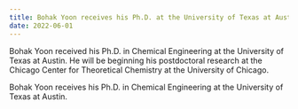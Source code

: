 ```yaml
---
title: Bohak Yoon receives his Ph.D. at the University of Texas at Austin
date: 2022-06-01
---
```


Bohak Yoon received his Ph.D. in Chemical Engineering at the University of Texas at Austin.
He will be beginning his postdoctoral research at the Chicago Center for Theoretical Chemistry at the University of Chicago.

<!--more-->

Bohak Yoon receives his Ph.D. in Chemical Engineering at the University of Texas at Austin.
